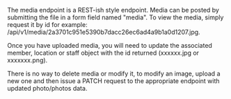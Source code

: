 The media endpoint is a REST-ish style endpoint. Media can be posted by submitting the file in a form field
named "media". To view the media, simply request it by id for example:
/api/v1/media/2a3701c951e5390b7dacc26ec6ad4a9b1a0d1207.jpg.

Once you have uploaded media, you will need to update the associated member, location or staff object with the
id returned (xxxxxx.jpg or xxxxxxx.png).

There is no way to delete media or modify it, to modify an image, upload a new one and then issue a PATCH
request to the appropriate endpoint with updated photo/photos data.